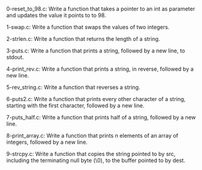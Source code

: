 0-reset_to_98.c:  Write a function that takes a pointer to an int as parameter and updates the value it points to to 98.

1-swap.c: Write a function that swaps the values of two integers.

2-strlen.c: Write a function that returns the length of a string.

3-puts.c: Write a function that prints a string, followed by a new line, to stdout.

4-print_rev.c: Write a function that prints a string, in reverse, followed by a new line.

5-rev_string.c: Write a function that reverses a string.

6-puts2.c: Write a function that prints every other character of a string, starting with the first character, followed by a new line.

7-puts_half.c: Write a function that prints half of a string, followed by a new line.

8-print_array.c: Write a function that prints n elements of an array of integers, followed by a new line.

9-strcpy.c: Write a function that copies the string pointed to by src, including the terminating null byte (\0), to the buffer pointed to by dest.


